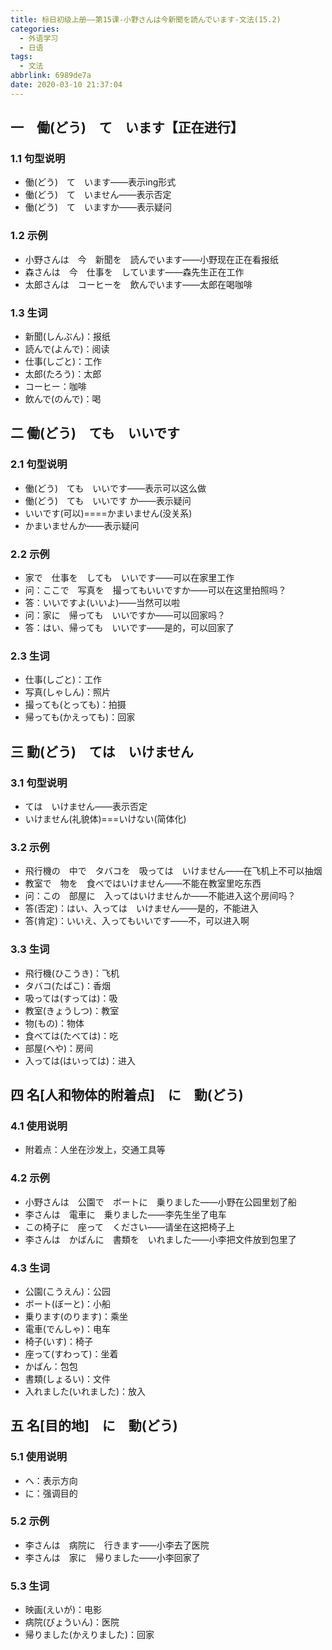 ```yaml
---
title: 标日初级上册——第15课-小野さんは今新聞を読んでいます-文法(15.2)
categories:
  - 外语学习
  - 日语
tags:
  - 文法
abbrlink: 6989de7a
date: 2020-03-10 21:37:04
---
```

## 一　働(どう)　て　います【正在进行】

### 1.1 句型说明

* 働(どう)　て　います——表示ing形式
* 働(どう)　て　いません——表示否定
* 働(どう)　て　いますか——表示疑问

<!--more-->

### 1.2 示例

* 小野さんは　今　新聞を　読んでいます——小野现在正在看报纸
* 森さんは　今　仕事を　しています——森先生正在工作
* 太郎さんは　コーヒーを　飲んでいます——太郎在喝咖啡

### 1.3 生词

* 新聞(しんぶん)：报纸
* 読んで(よんで)：阅读
* 仕事(しごと)：工作
* 太郎(たろう)：太郎
* コーヒー：咖啡
* 飲んで(のんで)：喝

## 二 働(どう)　ても　いいです

### 2.1 句型说明

* 働(どう)　ても　いいです——表示可以这么做
* 働(どう)　ても　いいです か——表示疑问
* いいです(可以)====かまいません(没关系)
* かまいませんか——表示疑问

### 2.2 示例

* 家で　仕事を　しても　いいです——可以在家里工作
* 问：ここで　写真を　撮ってもいいですか——可以在这里拍照吗？
* 答：いいですよ(いいよ)——当然可以啦
* 问：家に　帰っても　いいですか——可以回家吗？
* 答：はい、帰っても　いいです——是的，可以回家了

### 2.3 生词

* 仕事(しごと)：工作
* 写真(しゃしん)：照片
* 撮っても(とっても)：拍摄
* 帰っても(かえっても)：回家

## 三 動(どう)　ては　いけません

### 3.1 句型说明

* ては　いけません——表示否定
* いけません(礼貌体)===いけない(简体化)

### 3.2 示例

* 飛行機の　中で　タバコを　吸っては　いけません——在飞机上不可以抽烟
* 教室で　物を　食べではいけません——不能在教室里吃东西
* 问：この　部屋に　入ってはいけませんか——不能进入这个房间吗？
* 答(否定)：はい、入っては　いけません——是的，不能进入
* 答(肯定)：いいえ、入ってもいいです——不，可以进入啊

### 3.3 生词

* 飛行機(ひこうき)：飞机
* タバコ(たばこ)：香烟
* 吸っては(すっては)：吸
* 教室(きょうしつ)：教室
* 物(もの)：物体
* 食べては(たべては)：吃
* 部屋(へや)：房间
* 入っては(はいっては)：进入

## 四 名[人和物体的附着点]　に　動(どう)

### 4.1 使用说明

* 附着点：人坐在沙发上，交通工具等

### 4.2 示例

* 小野さんは　公園で　ボートに　乗りました——小野在公园里划了船
* 李さんは　電車に　乗りました——李先生坐了电车
* この椅子に　座って　ください——请坐在这把椅子上
* 李さんは　かばんに　書類を　いれました——小李把文件放到包里了

### 4.3 生词

* 公園(こうえん)：公园
* ボート(ぼーと)：小船
* 乗ります(のります)：乘坐
* 電車(でんしゃ)：电车
* 椅子(いす)：椅子
* 座って(すわって)：坐着
* かばん：包包
* 書類(しょるい)：文件
* 入れました(いれました)：放入

## 五 名[目的地]　に　動(どう)

### 5.1 使用说明

* へ：表示方向
* に：强调目的

### 5.2 示例

* 李さんは　病院に　行きます——小李去了医院
* 李さんは　家に　帰りました——小李回家了

### 5.3 生词

* 映画(えいが)：电影
* 病院(びょういん)：医院
* 帰りました(かえりました)：回家